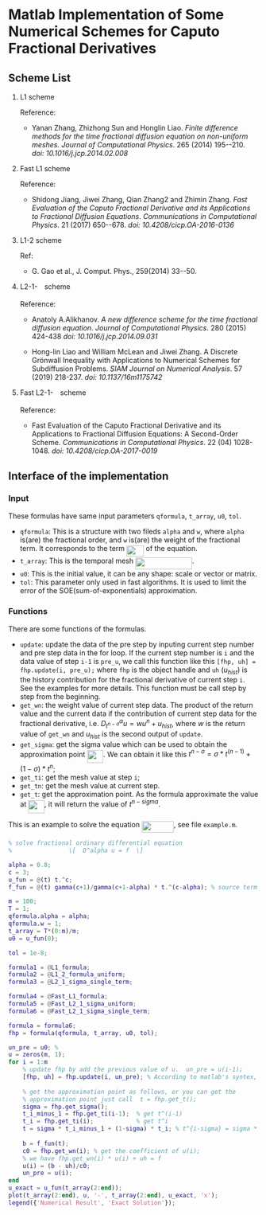 # Matlab Implementation of Some Numerical Schemes for Caputo Fractional Derivatives
## Scheme List
1. L1 scheme

    Reference:
    + Yanan Zhang, Zhizhong Sun and Honglin Liao. *Finite difference methods 
    for the time fractional diffusion equation on non-uniform meshes.*
    _Journal of Computational Physics_. 265 (2014) 195--210.
    _doi: 10.1016/j.jcp.2014.02.008_

2. Fast L1 scheme

    Reference:
    + Shidong Jiang, Jiwei Zhang, Qian Zhang2 and Zhimin Zhang. *Fast 
    Evaluation of the Caputo Fractional Derivative and its Applications to 
    Fractional Diffusion Equations*.
    _Communications in Computational Physics_. 21 (2017) 650--678.
    _doi: 10.4208/cicp.OA-2016-0136_

3. L1-2 scheme

    Ref: 
    + G. Gao et al., J. Comput. Phys., 259(2014) 33--50.

4. L2-1-<img src="./svgs/8cda31ed38c6d59d14ebefa440099572.svg" align=middle width=9.98290094999999pt height=14.15524440000002pt/> scheme

    Reference: 
    + Anatoly A.Alikhanov. *A new difference scheme for the time fractional diffusion
    equation*. _Journal of Computational Physics_. 280 (2015) 424-438
    _doi: 10.1016/j.jcp.2014.09.031_
    
    + Hong-lin Liao and William McLean and Jiwei Zhang. A Discrete Grönwall Inequality with 
    Applications to Numerical Schemes for Subdiffusion Problems. 
    _SIAM Journal on Numerical Analysis_. 57 (2019) 218-237.
    _doi: 10.1137/16m1175742_

5. Fast L2-1-<img src="./svgs/8cda31ed38c6d59d14ebefa440099572.svg" align=middle width=9.98290094999999pt height=14.15524440000002pt/> scheme

    Reference:
    + Fast Evaluation of the Caputo Fractional Derivative and its Applications to Fractional 
    Diffusion Equations: A Second-Order Scheme. 
    _Communications in Computational Physics_. 22 (04) 1028-1048.
    _doi: 10.4208/cicp.OA-2017-0019_

## Interface of the implementation

### Input
These formulas have same input parameters `qformula`, `t_array`, `u0`, `tol`.
+ `qformula`: This is a structure with two fileds `alpha` and `w`, where `alpha`
  is(are) the fractional order, and `w` is(are) the weight of the fractional term.
  It corresponds to the term <img src="./svgs/3f9faa76d988fc51a7c1cb332b7b841a.svg" align=middle width=34.82299094999999pt height=22.465723500000017pt/> of the equation.
+ `t_array`: This is the temporal mesh <img src="./svgs/12f4e4ef93be91774dee0fb3b3ceef7d.svg" align=middle width=114.04346085pt height=24.65753399999998pt/>.
+ `u0`: This is the initial value, it can be any shape: scale or vector or matrix.
+ `tol`: This parameter only used in fast algorithms. It is used to limit the error 
  of the SOE(sum-of-exponentials) approximation.
  
### Functions
There are some functions of the formulas.
+ `update`: update the data of the pre step by inputing current step number and pre step data in the for loop.
    If the current step number is `i` and the data value of step `i-1` is `pre_u`, 
    we call this function like this `[fhp, uh] = fhp.update(i, pre_u);` where `fhp` is the object handle 
    and `uh` ($u_{hist}$) is the history contribution for the fractional derivative of current step `i`. 
    See the examples for more details. This function must be call step by step from the beginning.
+ `get_wn`: the weight value of current step data. The product of the return value and the current data
    if the contribution of current step data for the fractional derivative, i.e. $D^\alpha_{t^{n-\sigma}} u = w u^n + u_{hist}$,
    where $w$ is the return value of `get_wn` and $u_{hist}$ is the second output of `update`.
+ `get_sigma`: get the sigma value which can be used to obtain the approximation point  <img src="./svgs/e4b4922007e8462a5e0e6b16f169c1e5.svg" align=middle width=32.36645114999999pt height=26.17730939999998pt/>.
    We can obtain it like this $t^{n-\sigma} = \sigma * t^(n-1) + (1 - \sigma) * t^n$;
+ `get_ti`: get the mesh value at step `i`;
+ `get_tn`: get the mesh value at current step.
+ `get_t`: get the approximation point. As the formula approximate the value at <img src="./svgs/46e8ac900863d40b0b44233229c9aaf0.svg" align=middle width=32.36645114999999pt height=26.17730939999998pt/>, it will
    return the value of $t^{n - sigma}$.

This is an example to solve the equation <img src="./svgs/b4931da6a1d4f221e6fe3cc1d3afd857.svg" align=middle width=64.57937639999999pt height=22.831056599999986pt/>, see file `example.m`. 
```  matlab
% solve fractional ordinary differential equation  
%                \[  D^alpha u = f  \]

alpha = 0.8;
c = 3;
u_fun = @(t) t.^c;
f_fun = @(t) gamma(c+1)/gamma(c+1-alpha) * t.^(c-alpha); % source term

m = 100;
T = 1;
qformula.alpha = alpha;
qformula.w = 1;
t_array = T*(0:m)/m;
u0 = u_fun(0);

tol = 1e-8;

formula1 = @L1_formula;
formula2 = @L1_2_formula_uniform;
formula3 = @L2_1_sigma_single_term;

formula4 = @Fast_L1_formula;
formula5 = @Fast_L2_1_sigma_uniform;
formula6 = @Fast_L2_1_sigma_single_term;

formula = formula6;
fhp = formula(qformula, t_array, u0, tol);

un_pre = u0; % 
u = zeros(m, 1);
for i = 1:m
    % update fhp by add the previous value of u.  un_pre = u(i-1);
    [fhp, uh] = fhp.update(i, un_pre); % According to matlab's syntex, we must return the value of the object here.
                 
    % get the approximation point as follows, or you can get the
    % approximation point just call  t = fhp.get_t();
    sigma = fhp.get_sigma();
    t_i_minus_1 = fhp.get_ti(i-1);  % get t^(i-1)
    t_i = fhp.get_ti(i);            % get t^i
    t = sigma * t_i_minus_1 + (1-sigma) * t_i; % t^{i-sigma} = sigma * t^(i-1) + (1 - sigma) * t^i;
    
    b = f_fun(t);
    c0 = fhp.get_wn(i); % get the coefficient of u(i);
    % we have fhp.get_wn(i) * u(i) + uh = f
    u(i) = (b - uh)/c0;
    un_pre = u(i);
end
u_exact = u_fun(t_array(2:end));
plot(t_array(2:end), u, '-', t_array(2:end), u_exact, 'x');
legend({'Numerical Result', 'Exact Solution'});
```

